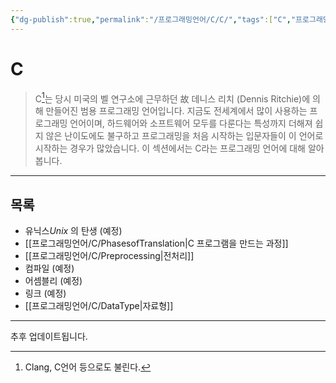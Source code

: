 ```yaml
---
{"dg-publish":true,"permalink":"/프로그래밍언어/C/C/","tags":["C","프로그래밍언어"],"created":"2024-02-06T20:25:23.214+09:00","updated":"2024-05-09T10:13:46.874+09:00"}
---
```



# C

> C[^1]는 당시 미국의 벨 연구소에 근무하던 故 데니스 리치 (Dennis Ritchie)에 의해 만들어진 범용 프로그래밍 언어입니다. 지금도 전세계에서 많이 사용하는 프로그래밍 언어이며, 하드웨어와 소프트웨어 모두를 다룬다는 특성까지 더해져 쉽지 않은 난이도에도 불구하고 프로그래밍을 처음 시작하는 입문자들이 이 언어로 시작하는 경우가 많았습니다. 이 섹션에서는 C라는 프로그래밍 언어에 대해 알아봅니다.

---

## 목록
+ 유닉스*Unix* 의 탄생 (예정)
+ [[프로그래밍언어/C/PhasesofTranslation\|C 프로그램을 만드는 과정]]
+ [[프로그래밍언어/C/Preprocessing\|전처리]]
+ 컴파일 (예정)
+ 어셈블리 (예정)
+ 링크 (예정)
+ [[프로그래밍언어/C/DataType\|자료형]]

---
추후 업데이트됩니다.

[^1]: Clang, C언어 등으로도 불린다.